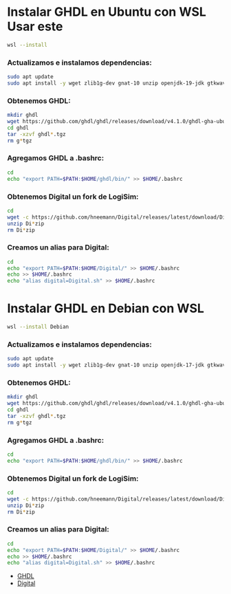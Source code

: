 # Instalar GHDL en Ubuntu con WSL Usar este

````bash
wsl --install
````
### Actualizamos e instalamos dependencias:
````bash
sudo apt update
sudo apt install -y wget zlib1g-dev gnat-10 unzip openjdk-19-jdk gtkwave
````

### Obtenemos GHDL:
````bash
mkdir ghdl
wget https://github.com/ghdl/ghdl/releases/download/v4.1.0/ghdl-gha-ubuntu-22.04-gcc.tgz -P ghdl/
cd ghdl
tar -xzvf ghdl*.tgz
rm g*tgz
````
### Agregamos GHDL a .bashrc:
````bash
cd
echo "export PATH=$PATH:$HOME/ghdl/bin/" >> $HOME/.bashrc
````
### Obtenemos Digital un fork de LogiSim:
````bash
cd
wget -c https://github.com/hneemann/Digital/releases/latest/download/Digital.zip
unzip Di*zip
rm Di*zip
````
### Creamos un alias para Digital:
````bash
cd
echo "export PATH=$PATH:$HOME/Digital/" >> $HOME/.bashrc
echo >> $HOME/.bashrc
echo "alias digital=Digital.sh" >> $HOME/.bashrc
````

# Instalar GHDL en Debian con WSL

````bash
wsl --install Debian
````
### Actualizamos e instalamos dependencias:
````bash
sudo apt update
sudo apt install -y wget zlib1g-dev gnat-10 unzip openjdk-17-jdk gtkwave
````
### Obtenemos GHDL:
````bash
mkdir ghdl
wget https://github.com/ghdl/ghdl/releases/download/v4.1.0/ghdl-gha-ubuntu-22.04-gcc.tgz -P ghdl/
cd ghdl
tar -xzvf ghdl*.tgz
rm g*tgz
````
### Agregamos GHDL a .bashrc:
````bash
cd
echo "export PATH=$PATH:$HOME/ghdl/bin/" >> $HOME/.bashrc
````
### Obtenemos Digital un fork de LogiSim:
````bash
cd
wget -c https://github.com/hneemann/Digital/releases/latest/download/Digital.zip
unzip Di*zip
rm Di*zip
````
### Creamos un alias para Digital:
````bash
cd
echo "export PATH=$PATH:$HOME/Digital/" >> $HOME/.bashrc
echo >> $HOME/.bashrc
echo "alias digital=Digital.sh" >> $HOME/.bashrc
````

- [GHDL](https://ghdl-rad.readthedocs.io/en/latest/examples/quick_start/README.html)
- [Digital](https://github.com/hneemann/Digital/releases/)
